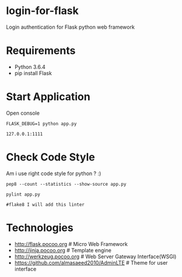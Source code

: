 # login-for-flask
Login authentication for Flask python web framework

# Requirements 
- Python 3.6.4
- pip install Flask

# Start Application
Open console
```
FLASK_DEBUG=1 python app.py

127.0.0.1:1111
```
# Check Code Style
Am i use right code style for python ? :)
```
pep8 --count --statistics --show-source app.py

pylint app.py

#flake8 I will add this linter
```
# Technologies
- http://flask.pocoo.org  # Micro Web Framework
- http://jinja.pocoo.org  # Template engine
- http://werkzeug.pocoo.org # Web Server Gateway Interface(WSGI)
- https://github.com/almasaeed2010/AdminLTE # Theme for user interface

